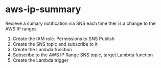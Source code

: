 # aws-ip-summary
Recieve a sumary notification via SNS each time ther is a change to the AWS IP ranges

1. Create the IAM role. Permissions to SNS Publish
2. Create the SNS topic and subscribe to it
3. Create the Lambda function
4. Subscribe to the AWS IP Range SNS topic, target Lambda function
5. Create the Lambda trigger
